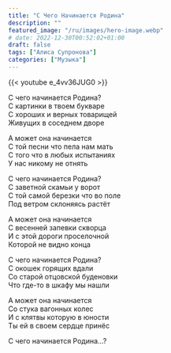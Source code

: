 ```yaml
---
title: "С Чего Начинается Родина"
description: ""
featured_image: "/ru/images/hero-image.webp"
# date: 2022-12-30T00:52:02+01:00
draft: false
tags: ["Алиса Супронова"]
categories: ["Музыка"]
---
```


{{< youtube e_4vv36JUG0 >}}

С чего начинается Родина?  
С картинки в твоем букваре  
С хороших и верных товарищей  
Живущих в соседнем дворе

А может она начинается  
С той песни что пела нам мать  
С того что в любых испытаниях  
У нас никому не отнять

С чего начинается Родина?  
С заветной скамьи у ворот  
С той самой березки что во поле  
Под ветром склоняясь растёт

А может она начинается  
С весенней запевки скворца  
И с этой дороги проселочной  
Которой не видно конца

С чего начинается Родина?  
С окошек горящих вдали  
Со старой отцовской буденовки  
Что где-то в шкафу мы нашли

А может она начинается  
Со стука вагонных колес  
И с клятвы которую в юности  
Ты ей в своем сердце принёс

С чего начинается Родина...?
